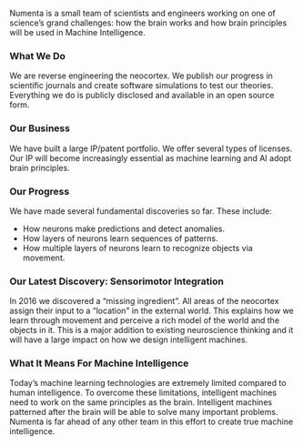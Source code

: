 ---
---

Numenta is a small team of scientists and engineers working on one of science’s
grand challenges: how the brain works and how brain principles will be used in
Machine Intelligence.

### What We Do

We are reverse engineering the neocortex. We publish our progress in scientific
journals and create software simulations to test our theories. Everything we do
is publicly disclosed and available in an open source form.

### Our Business

We have built a large IP/patent portfolio. We offer several types of licenses.
Our IP will become increasingly essential as machine learning and AI adopt brain
principles.

### Our Progress

We have made several fundamental discoveries so far. These include:

- How neurons make predictions and detect anomalies.
- How layers of neurons learn sequences of patterns.
- How multiple layers of neurons learn to recognize objects via movement.

### Our Latest Discovery: Sensorimotor Integration

In 2016 we discovered a “missing ingredient”. All areas of the neocortex assign
their input to a “location" in the external world. This explains how we learn
through movement and perceive a rich model of the world and the objects in it.
This is a major addition to existing neuroscience thinking and it will have a
large impact on how we design intelligent machines.

### What It Means For Machine Intelligence

Today’s machine learning technologies are extremely limited compared to human
intelligence. To overcome these limitations, intelligent machines need to work
on the same principles as the brain. Intelligent machines patterned after the
brain will be able to solve many important problems. Numenta is far ahead of any
other team in this effort to create true machine intelligence.
